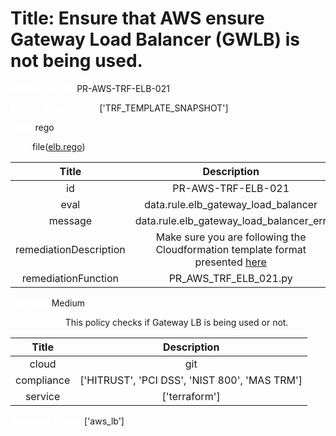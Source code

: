 



# Title: Ensure that AWS ensure Gateway Load Balancer (GWLB) is not being used.


***<font color="white">Master Test Id:</font>*** PR-AWS-TRF-ELB-021

***<font color="white">Master Snapshot Id:</font>*** ['TRF_TEMPLATE_SNAPSHOT']

***<font color="white">type:</font>*** rego

***<font color="white">rule:</font>*** file([elb.rego])  
  
  
  
  

|Title|Description|
| :---: | :---: |
|id|PR-AWS-TRF-ELB-021|
|eval|data.rule.elb_gateway_load_balancer|
|message|data.rule.elb_gateway_load_balancer_err|
|remediationDescription|Make sure you are following the Cloudformation template format presented <a href='https://registry.terraform.io/providers/hashicorp/aws/latest/docs/resources/lb' target='_blank'>here</a>|
|remediationFunction|PR_AWS_TRF_ELB_021.py|


***<font color="white">Severity:</font>*** Medium

***<font color="white">Description:</font>*** This policy checks if Gateway LB is being used or not.  
  
  

|Title|Description|
| :---: | :---: |
|cloud|git|
|compliance|['HITRUST', 'PCI DSS', 'NIST 800', 'MAS TRM']|
|service|['terraform']|


***<font color="white">Resource Types:</font>*** ['aws_lb']


[elb.rego]: https://github.com/prancer-io/prancer-compliance-test/tree/master/aws/terraform/elb.rego
